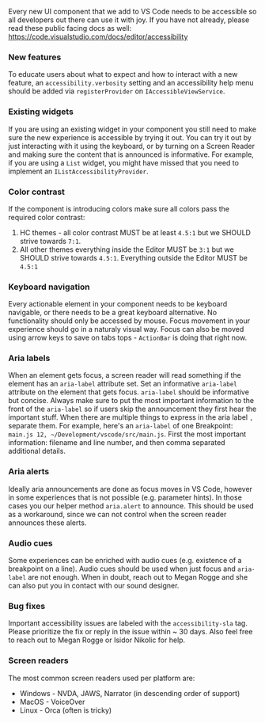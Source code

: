 Every new UI component that we add to VS Code needs to be accessible so all developers out there can use it with joy. If you have not already, please read these public facing docs as well: https://code.visualstudio.com/docs/editor/accessibility

### New features

To educate users about what to expect and how to interact with a new feature, an `accessibility.verbosity` setting and an accessibility help menu should be added via `registerProvider` on `IAccessibleViewService`.

### Existing widgets

If you are using an existing widget in your component you still need to make sure the new experience is accessible by trying it out. You can try it out by just interacting with it using the keyboard, or by turning on a Screen Reader and making sure the content that is announced is informative. For example, if you are using a `List` widget, you might have missed that you need to implement an `IListAccessibilityProvider`.

### Color contrast

If the component is introducing colors make sure all colors pass the required color contrast: 
1) HC themes - all color contrast MUST be at least `4.5:1` but we SHOULD strive towards `7:1`.
2) All other themes everything inside the Editor MUST be `3:1` but we SHOULD strive towards `4.5:1`. Everything outside the Editor MUST be `4.5:1`

### Keyboard navigation

Every actionable element in your component needs to be keyboard navigable, or there needs to be a great keyboard alternative. No functionality should only be accessed by mouse. Focus movement in your experience should go in a naturaly visual way. Focus can also be moved using arrow keys to save on tabs tops - `ActionBar` is doing that right now.

### Aria labels

When an element gets focus, a screen reader will read something if the element has an `aria-label` attribute set. Set an informative `aria-label` attribute on the element that gets focus. `aria-label` should be informative but concise. Always make sure to put the most important information to the front of the `aria-label` so if users skip the announcement they first hear the important stuff. When there are multiple things to express in the aria label `,` separate them. For example, here's an `aria-label` of one Breakpoint: `main.js 12, ~/Development/vscode/src/main.js`. First the most important information: filename and line number, and then comma separated additional details.

### Aria alerts

Ideally aria announcements are done as focus moves in VS Code, however in some experiences that is not possible (e.g. parameter hints). In those cases you our helper method `aria.alert` to announce. This should be used as a workaround, since we can not control when the screen reader announces these alerts.

### Audio cues

Some experiences can be enriched with audio cues (e.g. existence of a breakpoint on a line). Audio cues should be used when just focus and `aria-label` are not enough. When in doubt, reach out to Megan Rogge and she can also put you in contact with our sound designer.

### Bug fixes

Important accessibility issues are labeled with the `accessibility-sla` tag. Please prioritize the fix or reply in the issue within ~ 30 days. Also feel free to reach out to Megan Rogge or Isidor Nikolic for help. 

### Screen readers
The most common screen readers used per platform are:
- Windows - NVDA, JAWS, Narrator (in descending order of support)
- MacOS - VoiceOver
- Linux - Orca (often is tricky)